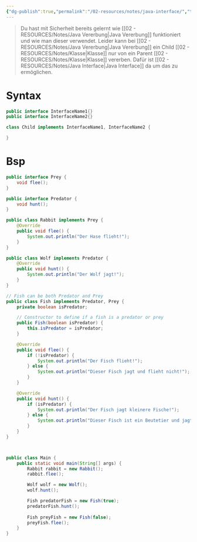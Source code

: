 ```yaml
---
{"dg-publish":true,"permalink":"/02-resources/notes/java-interface/","tags":["code/java","code/OOP/vererbung"],"noteIcon":"","updated":"2024-11-09T22:59:19.814+01:00"}
---
```


>Du hast mit Sicherheit bereits gelernt wie [[02 - RESOURCES/Notes/Java Vererbung\|Java Vererbung]] funktioniert und wie man dieser verwendet.
>Leider kann bei [[02 - RESOURCES/Notes/Java Vererbung\|Java Vererbung]] ein Child [[02 - RESOURCES/Notes/Klasse\|Klasse]] nur von ein Parent [[02 - RESOURCES/Notes/Klasse\|Klasse]] vererben.
>Dafür ist [[02 - RESOURCES/Notes/Java Interface\|Java Interface]] da um das zu ermöglichen.

# Syntax

```java
public interface InterfaceName1{}
public interface InterfaceName2{}

class Child implements InterfaceName1, InterfaceName2 {

}
```


# Bsp
```java
public interface Prey {
    void flee();
}

public interface Predator {
    void hunt();
}

public class Rabbit implements Prey {
    @Override
    public void flee() {
        System.out.println("Der Hase flieht!");
    }
}

public class Wolf implements Predator {
    @Override
    public void hunt() {
        System.out.println("Der Wolf jagt!");
    }
}

// Fish can be both Predator and Prey
public class Fish implements Predator, Prey {
    private boolean isPredator;

    // Constructor to define if a fish is a predator or prey
    public Fish(boolean isPredator) {
        this.isPredator = isPredator;
    }

    @Override
    public void flee() {
        if (!isPredator) {
            System.out.println("Der Fisch flieht!");
        } else {
            System.out.println("Dieser Fisch jagt und flieht nicht!");
        }
    }

    @Override
    public void hunt() {
        if (isPredator) {
            System.out.println("Der Fisch jagt kleinere Fische!");
        } else {
            System.out.println("Dieser Fisch ist ein Beutetier und jagt nicht!");
        }
    }
}



public class Main {
    public static void main(String[] args) {
        Rabbit rabbit = new Rabbit();
        rabbit.flee();

        Wolf wolf = new Wolf();
        wolf.hunt();

        Fish predatorFish = new Fish(true);
        predatorFish.hunt();
        
        Fish preyFish = new Fish(false);
        preyFish.flee();
    }
}

```